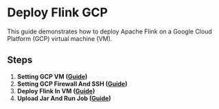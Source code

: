 # Deploy Flink GCP

This guide demonstrates how to deploy Apache Flink on a Google Cloud Platform (GCP) virtual machine (VM).

## Steps

1. **Setting GCP VM ([Guide](./001_setting_gcp_vm.md))**  
2. **Setting GCP Firewall And SSH ([Guide](./002_setting_gcp_firewall_and_ssh.md))**  
3. **Deploy Flink In VM ([Guide](./003_deploy_flink_in_vm.md))**  
4. **Upload Jar And Run Job ([Guide](./004_upload_jar_and_run_job.md))**  
